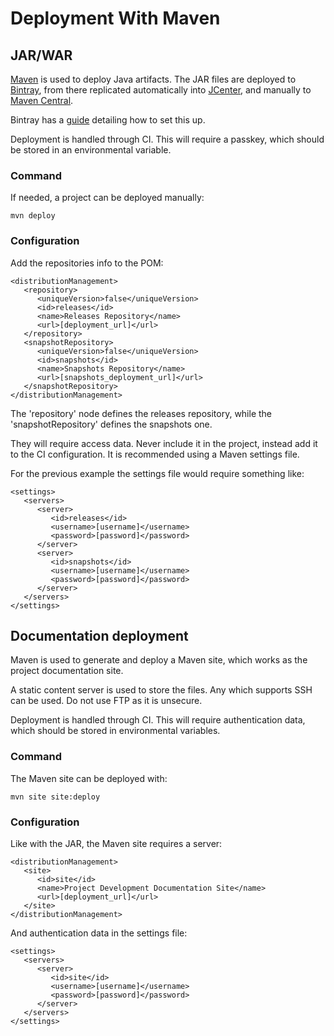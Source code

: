 # Deployment With Maven

## JAR/WAR

[Maven][maven] is used to deploy Java artifacts. The JAR files are deployed to [Bintray][bintray], from there replicated automatically into [JCenter][jcenter], and manually to [Maven Central][maven_central].

Bintray has a [guide][bintray_guide] detailing how to set this up.

Deployment is handled through CI. This will require a passkey, which should be stored in an environmental variable.

### Command

If needed, a project can be deployed manually:

```
mvn deploy
```

### Configuration

Add the repositories info to the POM:

```
<distributionManagement>
   <repository>
      <uniqueVersion>false</uniqueVersion>
      <id>releases</id>
      <name>Releases Repository</name>
      <url>[deployment_url]</url>
   </repository>
   <snapshotRepository>
      <uniqueVersion>false</uniqueVersion>
      <id>snapshots</id>
      <name>Snapshots Repository</name>
      <url>[snapshots_deployment_url]</url>
   </snapshotRepository>
</distributionManagement>
```

The 'repository' node defines the releases repository, while the 'snapshotRepository' defines the snapshots one.

They will require access data. Never include it in the project, instead add it to the CI configuration. It is recommended using a Maven settings file.

For the previous example the settings file would require something like:

```
<settings>
   <servers>
      <server>
         <id>releases</id>
         <username>[username]</username>
         <password>[password]</password>
      </server>
      <server>
         <id>snapshots</id>
         <username>[username]</username>
         <password>[password]</password>
      </server>
   </servers>
</settings>
```

## Documentation deployment

Maven is used to generate and deploy a Maven site, which works as the project documentation site.

A static content server is used to store the files. Any which supports SSH can be used. Do not use FTP as it is unsecure.

Deployment is handled through CI. This will require authentication data, which should be stored in environmental variables.

### Command

The Maven site can be deployed with:

```
mvn site site:deploy
```

### Configuration

Like with the JAR, the Maven site requires a server:

```
<distributionManagement>
   <site>
      <id>site</id>
      <name>Project Development Documentation Site</name>
      <url>[deployment_url]</url>
   </site>
</distributionManagement>
```

And authentication data in the settings file:

```
<settings>
   <servers>
      <server>
         <id>site</id>
         <username>[username]</username>
         <password>[password]</password>
      </server>
   </servers>
</settings>
```

[bintray]: https://bintray.com
[jcenter]: https://bintray.com/bintray/jcenter
[maven_central]: https://search.maven.org/

[maven]: ./maven

[bintray_guide]: https://blog.bintray.com/2014/02/11/bintray-as-pain-free-gateway-to-maven-central/

